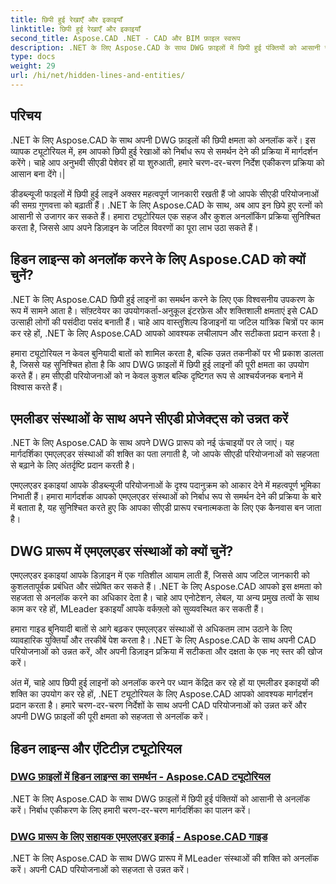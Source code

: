 ```yaml
---
title: छिपी हुई रेखाएँ और इकाइयाँ
linktitle: छिपी हुई रेखाएँ और इकाइयाँ
second_title: Aspose.CAD .NET - CAD और BIM फ़ाइल स्वरूप
description: .NET के लिए Aspose.CAD के साथ DWG फ़ाइलों में छिपी हुई पंक्तियों को आसानी से अनलॉक करें। हमारे चरण-दर-चरण मार्गदर्शिका के साथ अपनी CAD परियोजनाओं को उन्नत करें।
type: docs
weight: 29
url: /hi/net/hidden-lines-and-entities/
---
```



## परिचय

 .NET के लिए Aspose.CAD के साथ अपनी DWG फ़ाइलों की छिपी क्षमता को अनलॉक करें। इस व्यापक ट्यूटोरियल में, हम आपको छिपी हुई रेखाओं को निर्बाध रूप से समर्थन देने की प्रक्रिया में मार्गदर्शन करेंगे। चाहे आप अनुभवी सीएडी पेशेवर हों या शुरुआती, हमारे चरण-दर-चरण निर्देश एकीकरण प्रक्रिया को आसान बना देंगे।|

डीडब्ल्यूजी फाइलों में छिपी हुई लाइनें अक्सर महत्वपूर्ण जानकारी रखती हैं जो आपके सीएडी परियोजनाओं की समग्र गुणवत्ता को बढ़ाती हैं। .NET के लिए Aspose.CAD के साथ, अब आप इन छिपे हुए रत्नों को आसानी से उजागर कर सकते हैं। हमारा ट्यूटोरियल एक सहज और कुशल अनलॉकिंग प्रक्रिया सुनिश्चित करता है, जिससे आप अपने डिज़ाइन के जटिल विवरणों का पूरा लाभ उठा सकते हैं।

## हिडन लाइन्स को अनलॉक करने के लिए Aspose.CAD को क्यों चुनें?

.NET के लिए Aspose.CAD छिपी हुई लाइनों का समर्थन करने के लिए एक विश्वसनीय उपकरण के रूप में सामने आता है। सॉफ़्टवेयर का उपयोगकर्ता-अनुकूल इंटरफ़ेस और शक्तिशाली क्षमताएं इसे CAD उत्साही लोगों की पसंदीदा पसंद बनाती हैं। चाहे आप वास्तुशिल्प डिजाइनों या जटिल यांत्रिक चित्रों पर काम कर रहे हों, .NET के लिए Aspose.CAD आपको आवश्यक लचीलापन और सटीकता प्रदान करता है।

हमारा ट्यूटोरियल न केवल बुनियादी बातों को शामिल करता है, बल्कि उन्नत तकनीकों पर भी प्रकाश डालता है, जिससे यह सुनिश्चित होता है कि आप DWG फ़ाइलों में छिपी हुई लाइनों की पूरी क्षमता का उपयोग करते हैं। हम सीएडी परियोजनाओं को न केवल कुशल बल्कि दृष्टिगत रूप से आश्चर्यजनक बनाने में विश्वास करते हैं।

## एमलीडर संस्थाओं के साथ अपने सीएडी प्रोजेक्ट्स को उन्नत करें
.NET के लिए Aspose.CAD के साथ अपने DWG प्रारूप को नई ऊंचाइयों पर ले जाएं। यह मार्गदर्शिका एमएलएडर संस्थाओं की शक्ति का पता लगाती है, जो आपके सीएडी परियोजनाओं को सहजता से बढ़ाने के लिए अंतर्दृष्टि प्रदान करती है।


एमएलएडर इकाइयां आपके डीडब्ल्यूजी परियोजनाओं के दृश्य पदानुक्रम को आकार देने में महत्वपूर्ण भूमिका निभाती हैं। हमारा मार्गदर्शक आपको एमएलएडर संस्थाओं को निर्बाध रूप से समर्थन देने की प्रक्रिया के बारे में बताता है, यह सुनिश्चित करते हुए कि आपका सीएडी प्रारूप रचनात्मकता के लिए एक कैनवास बन जाता है।

## DWG प्रारूप में एमएलएडर संस्थाओं को क्यों चुनें?

एमएलएडर इकाइयां आपके डिज़ाइन में एक गतिशील आयाम लाती हैं, जिससे आप जटिल जानकारी को कुशलतापूर्वक प्रबंधित और संप्रेषित कर सकते हैं। .NET के लिए Aspose.CAD आपको इस क्षमता को सहजता से अनलॉक करने का अधिकार देता है। चाहे आप एनोटेशन, लेबल, या अन्य प्रमुख तत्वों के साथ काम कर रहे हों, MLeader इकाइयाँ आपके वर्कफ़्लो को सुव्यवस्थित कर सकती हैं।

हमारा गाइड बुनियादी बातों से आगे बढ़कर एमएलएडर संस्थाओं से अधिकतम लाभ उठाने के लिए व्यावहारिक युक्तियाँ और तरकीबें पेश करता है। .NET के लिए Aspose.CAD के साथ अपनी CAD परियोजनाओं को उन्नत करें, और अपनी डिज़ाइन प्रक्रिया में सटीकता और दक्षता के एक नए स्तर की खोज करें।

अंत में, चाहे आप छिपी हुई लाइनों को अनलॉक करने पर ध्यान केंद्रित कर रहे हों या एमलीडर इकाइयों की शक्ति का उपयोग कर रहे हों, .NET ट्यूटोरियल के लिए Aspose.CAD आपको आवश्यक मार्गदर्शन प्रदान करता है। हमारे चरण-दर-चरण निर्देशों के साथ अपनी CAD परियोजनाओं को उन्नत करें और अपनी DWG फ़ाइलों की पूरी क्षमता को सहजता से अनलॉक करें।
## हिडन लाइन्स और एंटिटीज़ ट्यूटोरियल
### [DWG फ़ाइलों में हिडन लाइन्स का समर्थन - Aspose.CAD ट्यूटोरियल](./supporting-hidden-lines-in-dwg/)
.NET के लिए Aspose.CAD के साथ DWG फ़ाइलों में छिपी हुई पंक्तियों को आसानी से अनलॉक करें। निर्बाध एकीकरण के लिए हमारी चरण-दर-चरण मार्गदर्शिका का पालन करें।
### [DWG प्रारूप के लिए सहायक एमएलएडर इकाई - Aspose.CAD गाइड](./supporting-mleader-entity-for-dwg-format/)
.NET के लिए Aspose.CAD के साथ DWG प्रारूप में MLeader संस्थाओं की शक्ति को अनलॉक करें। अपनी CAD परियोजनाओं को सहजता से उन्नत करें।